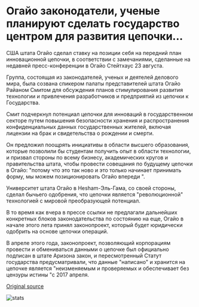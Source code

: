 # Огайо законодатели, ученые планируют сделать государство центром для развития цепочки...

США штата Огайо сделал ставку на позиции себя на передний план инновационной цепочки, в соответствии с замечаниями, сделанные на недавней пресс-конференции в Огайо Стейтхаус 23 августа.

Группа, состоящая из законодателей, ученых и деятелей делового мира, была созвана спикером палаты представителей штата Огайо Райаном Смитом для обсуждения планов стимулирования развития технологии и привлечения разработчиков и предприятий из цепочки к Государства.

Смит подчеркнул потенциал цепочки для инноваций в государственном секторе путем повышения безопасности хранения и распространения конфиденциальных данных государственных жителей, включая лицензии на брак и свидетельства о рождении и смерти.

Он предложил поощрять инициативы в области высшего образования, которые позволили бы студентам получить опыт в области технологии, и призвал стороны по всему бизнесу, академических кругов и правительства штата, чтобы провести совещания по будущему цепочки в Огайо: "потому что это так ново и это только начинает принимать форму, мы можем позиционировать Огайо впереди ".

Университет штата Огайо в Hesham-Эль-Гама, со своей стороны, сделал бычьего одобрения, что цепочки является "революционной" технологией с мировой преобразующей потенциал.

В то время как вчера в прессе ссылки не предлагали дальнейших конкретных блоков законодательства по состоянию на еще, Огайо в начале этого лета принял законопроект, который будет юридически одобрить на основе цепочки операций.

В апреле этого года, законопроект, позволяющий корпорациям провести и обмениваться данными о цепочке был официально подписан в штате Аризона закон, и пересмотренный Статут государства предусматривали, что данные "написано" и хранится на цепочке является "неизменяемым и проверяемых и обеспечивает без цензуры истины "с 2017 апреля.

[Original source](https://cointelegraph.com/news/ohio-lawmakers-academics-plan-to-make-state-a-hub-for-blockchain-development)

![stats](https://c.statcounter.com/11760860/0/a89fa40b/1/ "stats")